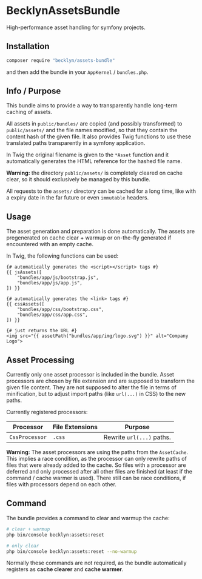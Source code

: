 BecklynAssetsBundle
===================

High-performance asset handling for symfony projects.


Installation
------------

```bash
composer require "becklyn/assets-bundle"
```

and then add the bundle in your `AppKernel` / `bundles.php`.


Info / Purpose
--------------

This bundle aims to provide a way to transparently handle long-term caching of assets.

All assets in `public/bundles/` are copied (and possibly transformed) to `public/assets/` and the file names modified, so that they contain the content hash of the given file.
It also provides Twig functions to use these translated paths transparently in a symfony application.

In Twig the original filename is given to the `*Asset` function and it automatically generates the HTML reference for the hashed file name.

**Warning:** the directory `public/assets/` is completely cleared on cache clear, so it should exclusively be managed by this bundle.

All requests to the `assets/` directory can be cached for a long time, like with a expiry date in the far future or even `immutable` headers.


Usage
-----

The asset generation and preparation is done automatically.
The assets are pregenerated on cache clear + warmup or on-the-fly generated if encountered with an empty cache.

In Twig, the following functions can be used:

```twig
{# automatically generates the <script></script> tags #}
{{ jsAssets([
    "bundles/app/js/bootstrap.js",
    "bundles/app/js/app.js",
]) }}

{# automatically generates the <link> tags #}
{{ cssAssets([
    "bundles/app/css/bootstrap.css",
    "bundles/app/css/app.css",
]) }}

{# just returns the URL #}
<img src="{{ assetPath("bundles/app/img/logo.svg") }}" alt="Company Logo">
```


Asset Processing
----------------

Currently only one asset processor is included in the bundle. Asset processors are chosen by file extension and are supposed to transform the given file content.
They are not supposed to alter the file in terms of minification, but to adjust import paths (like `url(...)` in CSS) to the new paths.

Currently registered processors:

| Processor      | File Extensions | Purpose                   |
| -------------- | --------------- | ------------------------- |
| `CssProcessor` | `.css`          | Rewrite `url(...)` paths. |


**Warning:**
The asset processors are using the paths from the `AssetCache`. This implies a race condition, as the processor can only rewrite paths of files that were already added to the cache. So files with a processor are deferred and only processed after all other files are finished (at least if the command / cache warmer is used). There still can be race conditions, if files with processors depend on each other. 


Command
-------

The bundle provides a command to clear and warmup the cache:

```bash
# clear + warmup
php bin/console becklyn:assets:reset

# only clear
php bin/console becklyn:assets:reset --no-warmup
``` 

Normally these commands are not required, as the bundle automatically registers as **cache clearer** and **cache warmer**.
